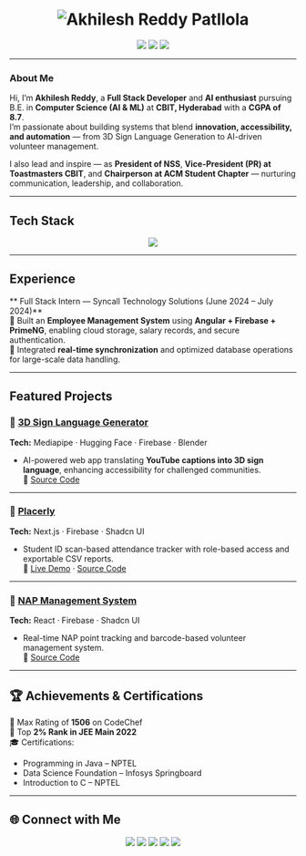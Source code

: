 <!-- Save this as README.md in your profile repo (named exactly as your username: arAkhil019) -->

<h1 align="center">
  <img src="https://readme-typing-svg.demolab.com?font=Fira+Code&weight=500&size=26&pause=1000&color=FF2E63&center=true&vCenter=true&width=500&lines=Hey%2C+I'm+Akhilesh+Reddy+👋;Full+Stack+Developer+%7C+AI+and+ML+Engineer;Breaking+Patterns+%26+Breathing+Code+🎬" alt="Akhilesh Reddy Patllola" />
</h1>

<p align="center">
  <a href="mailto:reddyakhil845@gmail.com"><img src="https://img.shields.io/badge/Email-reddyakhil845%40gmail.com-red?style=for-the-badge&logo=gmail"></a>
  <a href="https://www.linkedin.com/in/akhilesh-reddy-patlolla-51a183287/"><img src="https://img.shields.io/badge/LinkedIn-Akhilesh%20Reddy-blue?style=for-the-badge&logo=linkedin"></a>
  <a href="https://github.com/arAkhil019"><img src="https://img.shields.io/badge/GitHub-arAkhil019-black?style=for-the-badge&logo=github"></a>
</p>

---

###  About Me

Hi, I’m **Akhilesh Reddy**, a **Full Stack Developer** and **AI enthusiast** pursuing B.E. in **Computer Science (AI & ML)** at **CBIT, Hyderabad** with a **CGPA of 8.7**.  
I’m passionate about building systems that blend **innovation, accessibility, and automation** — from 3D Sign Language Generation to AI-driven volunteer management.  

I also lead and inspire — as **President of NSS**, **Vice-President (PR) at Toastmasters CBIT**, and **Chairperson at ACM Student Chapter** — nurturing communication, leadership, and collaboration.

---

## Tech Stack

<p align="center">
  <img src="https://skillicons.dev/icons?i=python,js,react,nodejs,firebase,html,github,mysql&theme=dark" />
</p>

---

## Experience

** Full Stack Intern — Syncall Technology Solutions (June 2024 – July 2024)**  
🔹 Built an **Employee Management System** using **Angular + Firebase + PrimeNG**, enabling cloud storage, salary records, and secure authentication.  
🔹 Integrated **real-time synchronization** and optimized database operations for large-scale data handling.

---

## Featured Projects

### 🎥 [3D Sign Language Generator](https://github.com/arAkhil019/3d-sign-language-generator)
**Tech:** Mediapipe · Hugging Face · Firebase · Blender  
- AI-powered web app translating **YouTube captions into 3D sign language**, enhancing accessibility for challenged communities.  
📎 [Source Code](https://github.com/arAkhil019/3d-sign-gen)

---

### 🧾 [Placerly](https://github.com/arAkhil019/Placerly)
**Tech:** Next.js · Firebase · Shadcn UI  
- Student ID scan-based attendance tracker with role-based access and exportable CSV reports.  
📎 [Live Demo](https://placerly.web.app) · [Source Code](https://github.com/arAkhil019/plcmt-mngt)

---

### 🧭 [NAP Management System](https://github.com/arAkhil019/NAP-System)
**Tech:** React · Firebase · Shadcn UI  
- Real-time NAP point tracking and barcode-based volunteer management system.  
📎 [Source Code](https://github.com/arAkhil019/nap-system)


---

## 🏆 Achievements & Certifications

🏅 Max Rating of **1506** on CodeChef  
🏅 Top **2% Rank in JEE Main 2022**  
🎓 Certifications:  
- Programming in Java – NPTEL  
- Data Science Foundation – Infosys Springboard  
- Introduction to C – NPTEL
  
---

## 🌐 Connect with Me

<p align="center">
  <a href="mailto:reddyakhil845@gmail.com"><img src="https://img.shields.io/badge/Gmail-D14836?style=for-the-badge&logo=gmail&logoColor=white" /></a>
  <a href="https://linkedin.com/in/akhilesh-reddy-patlolla-51a183287/"><img src="https://img.shields.io/badge/LinkedIn-0A66C2?style=for-the-badge&logo=linkedin&logoColor=white" /></a>
  <a href="https://github.com/arAkhil019"><img src="https://img.shields.io/badge/GitHub-100000?style=for-the-badge&logo=github&logoColor=white" /></a>
  <a href="https://auth.geeksforgeeks.org/user/aman_2_0_2_3/practice"><img src="https://img.shields.io/badge/GeeksforGeeks-2F8D46?style=for-the-badge&logo=geeksforgeeks&logoColor=white" /></a>
  <a href="https://codeforces.com/profile/abthecoder23"><img src="https://img.shields.io/badge/Codeforces-445FA0?style=for-the-badge&logo=codeforces&logoColor=white" /></a>
</p>


